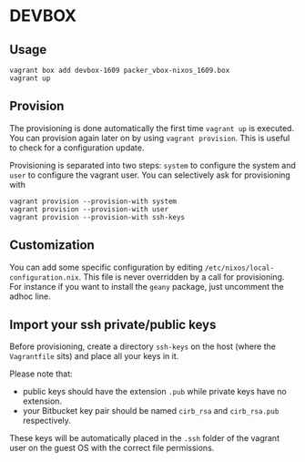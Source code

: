 # DEVBOX


## Usage

```
vagrant box add devbox-1609 packer_vbox-nixos_1609.box
vagrant up
```

## Provision

The provisioning is done automatically the first time `vagrant up` is executed. You can provision again later on by using `vagrant provision`. This is useful to check for a configuration update.

Provisioning is separated into two steps: `system` to configure the system and `user` to configure the vagrant user. You can selectively ask for provisioning with

```
vagrant provision --provision-with system
vagrant provision --provision-with user
vagrant provision --provision-with ssh-keys
```

## Customization

You can add some specific configuration by editing `/etc/nixos/local-configuration.nix`. This file is never overridden by a call for provisioning. For instance if you want to install the `geany` package, just uncomment the adhoc line.

## Import your ssh private/public keys

Before provisioning, create a directory `ssh-keys` on the host (where the `Vagrantfile` sits) and place all your keys in it.

Please note that:

* public keys should have the extension `.pub` while private keys have no extension.
* your Bitbucket key pair should be named `cirb_rsa` and `cirb_rsa.pub` respectively.

These keys will be automatically placed in the `.ssh` folder of the vagrant user on the guest OS with the correct file permissions.
